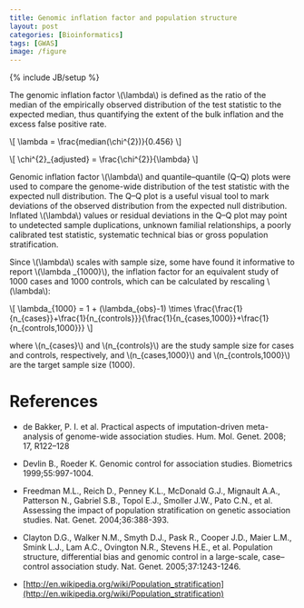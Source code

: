 ```yaml
---
title: Genomic inflation factor and population structure
layout: post
categories: [Bioinformatics]
tags: [GWAS]
image: /figure
---
```

{% include JB/setup %}

The genomic inflation factor \\(\lambda\\) is defined as the ratio of the median of the empirically observed distribution of the test statistic to the expected median, thus quantifying the extent of the bulk inflation and the excess false positive rate.


\\[ \lambda = \frac{median(\chi^{2})}{0.456} \\]

\\[ \chi\^{2}\_{adjusted} = \frac{\chi^{2}}{\lambda} \\]

Genomic inflation factor \\(\lambda\\) and quantile–quantile (Q–Q) plots were used to compare the genome-wide distribution of the test statistic with the expected null distribution. The Q–Q plot is a useful visual tool to mark deviations of the observed distribution from the expected null distribution. Inflated \\(\lambda\\) values or residual deviations in the Q–Q plot may point to undetected sample duplications, unknown familial relationships, a poorly calibrated test statistic, systematic technical bias or gross population stratification.

Since \\(\lambda\\) scales with sample size, some have found it informative to report \\(\lambda _{1000}\\), the inflation factor for an equivalent study of 1000 cases and 1000 controls, which can be calculated by rescaling \\(\lambda\\):

\\[ \lambda_{1000} = 1 + (\lambda_{obs}-1) \times \frac{\frac{1}{n_{cases}}+\frac{1}{n_{controls}}}{\frac{1}{n_{cases,1000}}+\frac{1}{n_{controls,1000}}} \\]

where \\(n_{cases}\\) and \\(n_{controls}\\) are the study sample size for cases and controls, respectively, and \\(n_{cases,1000}\\) and \\(n_{controls,1000}\\) are the target sample size (1000).

References
=====

* de Bakker, P. I. et al. Practical aspects of imputation-driven meta-analysis of genome-wide association studies. Hum. Mol. Genet. 2008; 17, R122–128

* Devlin B., Roeder K. Genomic control for association studies. Biometrics 1999;55:997-1004.

* Freedman M.L., Reich D., Penney K.L., McDonald G.J., Mignault A.A., Patterson N., Gabriel S.B., Topol E.J., Smoller J.W., Pato C.N., et al. Assessing the impact of population stratification on genetic association studies. Nat. Genet. 2004;36:388-393.

* Clayton D.G., Walker N.M., Smyth D.J., Pask R., Cooper J.D., Maier L.M., Smink L.J., Lam A.C., Ovington N.R., Stevens H.E., et al. Population structure, differential bias and genomic control in a large-scale, case–control association study. Nat. Genet. 2005;37:1243-1246.

* [http://en.wikipedia.org/wiki/Population_stratification](http://en.wikipedia.org/wiki/Population_stratification)


